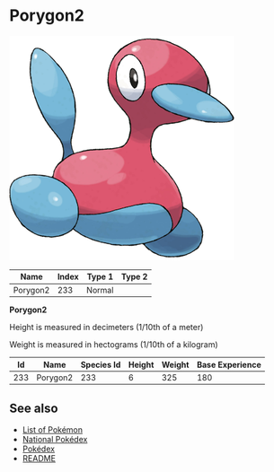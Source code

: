 # Porygon2


![Porygon2](images/233.png)

| **Name** | **Index** | **Type 1** | **Type 2** |
|----|----|----|----|
| Porygon2 | 233 | Normal  |  |

**Porygon2** 


Height is measured in decimeters (1/10th of a meter)

Weight is measured in hectograms (1/10th of a kilogram)

| **Id** | **Name** | **Species Id** | **Height** | **Weight** | **Base Experience** |
|--------|----------|----------------|------------|------------|---------------------|
| 233 | Porygon2 | 233 | 6 | 325 | 180 |


## See also

- [List of Pokémon](../pokemon.md)
- [National Pokédex](../national_pokedex.md)
- [Pokédex](../pokedex.md)
- [README](../README.md)
